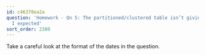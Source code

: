 ```yaml
---
id: c46378ea2a
question: 'Homework - Qn 5: The partitioned/clustered table isn’t giving me the prediction
  I expected'
sort_order: 2380
---
```


Take a careful look at the format of the dates in the question.